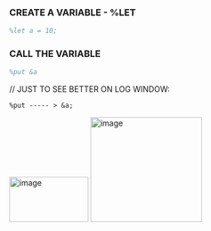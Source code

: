 ### CREATE A VARIABLE - %LET

```m
%let a = 10;
```

### CALL THE VARIABLE

```m
%put &a
```

// JUST TO SEE BETTER ON LOG WINDOW:

```
%put ----- > &a;
```
<img width="142" height="81" alt="image" src="https://github.com/user-attachments/assets/2836206e-732f-4a7a-82ef-0e409b1d2749" />

<img width="200" height="188" alt="image" src="https://github.com/user-attachments/assets/1cb7f345-5563-44c8-bd8a-aa5f677fb2fb" />


